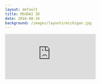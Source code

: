 ```yaml
---
layout: default
title: MSUDAI 3D
date: 2016-08-16
background: /images/layouts/michigan.jpg
---
```

<div class="embed-responsive embed-responsive-4by3">
  <iframe src="https://docs.google.com/presentation/d/e/2PACX-1vSpPD_neYQN9Tu7ioaw26KLs7kmnRkweC8mZcCmtmQcU7zh5gHLY86JqN6AW5jGP3x-Geaj6cOfarL0/embed?start=false&loop=false&delayms=3000" frameborder="0" class="embed-responsive-item" allowfullscreen="true" mozallowfullscreen="true" webkitallowfullscreen="true"></iframe>
</div>
